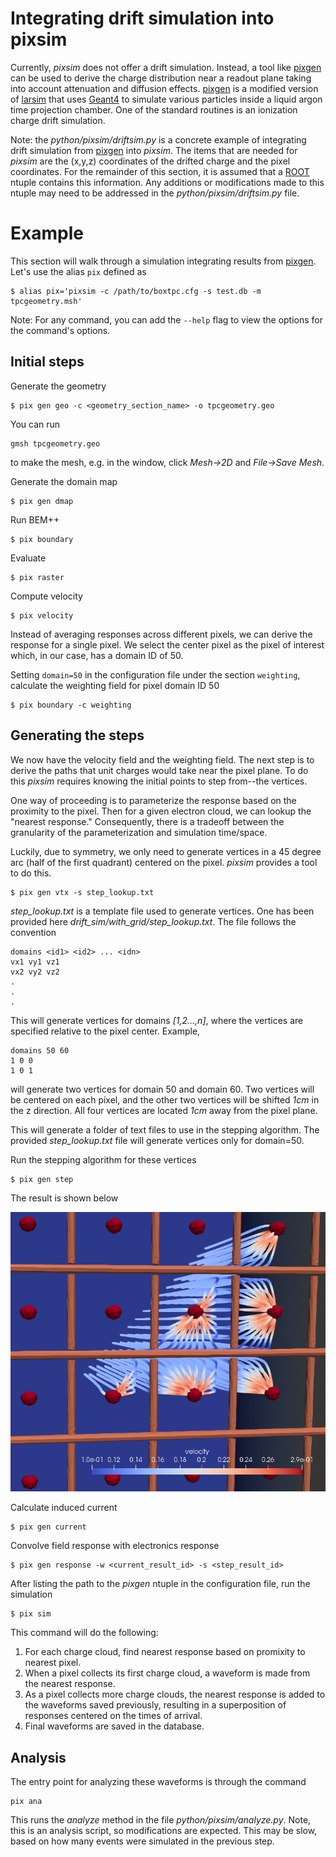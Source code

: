 # Integrating drift simulation into pixsim 
Currently, *pixsim* does not offer a drift simulation. Instead, a tool like [pixgen](https://github.com/hcsullivan/pixgen) can be used to derive the charge distribution near a readout plane taking into account attenuation and diffusion effects. [pixgen](https://github.com/hcsullivan/pixgen) is a modified version of [larsim](https://cdcvs.fnal.gov/redmine/projects/larsim) that uses [Geant4](https://geant4.web.cern.ch/) to simulate various particles inside a liquid argon time projection chamber. One of the standard routines is an ionization charge drift simulation. 

Note: the *python/pixsim/driftsim.py* is a concrete example of integrating drift simulation from [pixgen](https://github.com/hcsullivan/pixgen) into *pixsim*. The items that are needed for *pixsim* are the (x,y,z) coordinates of the drifted charge and the pixel coordinates. For the remainder of this section, it is assumed that a [ROOT](https://root.cern.ch/) ntuple contains this information. Any additions or modifications made to this ntuple may need to be addressed in the *python/pixsim/driftsim.py* file.

# Example 
This section will walk through a simulation integrating results from [pixgen](https://github.com/hcsullivan/pixgen). Let's use the alias `pix` defined as
```
$ alias pix='pixsim -c /path/to/boxtpc.cfg -s test.db -m tpcgeometry.msh'
```
Note: For any command, you can add the `--help` flag to view the options for the command's options. 

## Initial steps
Generate the geometry
```
$ pix gen geo -c <geometry_section_name> -o tpcgeometry.geo
```
You can run 
```
gmsh tpcgeometry.geo
``` 
to make the mesh, e.g. in the window, click *Mesh->2D* and *File->Save Mesh*. 

Generate the domain map
```
$ pix gen dmap
```
Run BEM++
```
$ pix boundary
```
Evaluate
```
$ pix raster
```
Compute velocity
```
$ pix velocity
```
Instead of averaging responses across different pixels, we can derive the response for a single pixel. We select the center pixel as the pixel of interest which, in our case, has a domain ID of 50.  

Setting `domain=50` in the configuration file under the section `weighting`, calculate the weighting field for pixel domain ID 50
```
$ pix boundary -c weighting
```

## Generating the steps
We now have the velocity field and the weighting field. The next step is to derive the paths that unit charges would take near the pixel plane. To do this *pixsim* requires knowing the initial points to step from--the vertices.

One way of proceeding is to parameterize the response based on the proximity to the pixel. Then for a given electron cloud, we can lookup the "nearest response." Consequently, there is a tradeoff between the granularity of the parameterization and simulation time/space. 

Luckily, due to symmetry, we only need to generate vertices in a 45 degree arc (half of the first quadrant) centered on the pixel. *pixsim* provides a tool to do this.
```
$ pix gen vtx -s step_lookup.txt
```
*step_lookup.txt* is a template file used to generate vertices. One has been provided here *drift_sim/with_grid/step_lookup.txt*. The file follows the convention
```
domains <id1> <id2> ... <idn>
vx1 vy1 vz1
vx2 vy2 vz2
.
.
.
```
This will generate vertices for domains *[1,2...,n]*, where the vertices are specified relative to the pixel center. Example,
```
domains 50 60
1 0 0
1 0 1
```
will generate two vertices for domain 50 and domain 60. Two vertices will be centered on each pixel, and the other two vertices will be shifted *1cm* in the z direction. All four vertices are located *1cm* away from the pixel plane. 

This will generate a folder of text files to use in the stepping algorithm. The provided *step_lookup.txt* file will generate vertices only for domain=50.

Run the stepping algorithm for these vertices
```
$ pix gen step 
```
The result is shown below

![steps](steps3.png)

Calculate induced current
```
$ pix gen current 
```
Convolve field response with electronics response
```
$ pix gen response -w <current_result_id> -s <step_result_id>
```
After listing the path to the *pixgen* ntuple in the configuration file, run the simulation
```
$ pix sim
```
This command will do the following:

1. For each charge cloud, find nearest response based on promixity to nearest pixel.
2. When a pixel collects its first charge cloud, a waveform is made from the nearest response.
3. As a pixel collects more charge clouds, the nearest response is added to the waveforms saved previously, resulting in a superposition of responses centered on the times of arrival.
4. Final waveforms are saved in the database.

## Analysis
The entry point for analyzing these waveforms is through the command
```
pix ana
```
This runs the *analyze* method in the file *python/pixsim/analyze.py*. Note, this is an analysis script, so modifications are expected. This may be slow, based on how many events were simulated in the previous step. 
